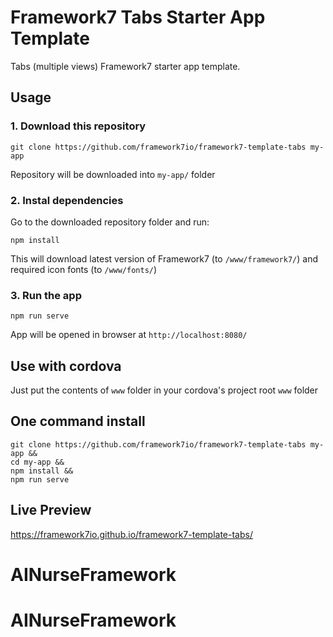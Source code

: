 # Framework7 Tabs Starter App Template

Tabs (multiple views) Framework7 starter app template.

## Usage

### 1. Download this repository
```
git clone https://github.com/framework7io/framework7-template-tabs my-app
```

Repository will be downloaded into `my-app/` folder

### 2. Instal dependencies

Go to the downloaded repository folder and run:
```
npm install
```

This will download latest version of Framework7 (to `/www/framework7/`) and required icon fonts (to `/www/fonts/`)

### 3. Run the app

```
npm run serve
```

App will be opened in browser at `http://localhost:8080/`

## Use with cordova

Just put the contents of `www` folder in your cordova's project root `www` folder

## One command install

```
git clone https://github.com/framework7io/framework7-template-tabs my-app &&
cd my-app &&
npm install &&
npm run serve
```

## Live Preview

https://framework7io.github.io/framework7-template-tabs/
# AINurseFramework
# AINurseFramework
